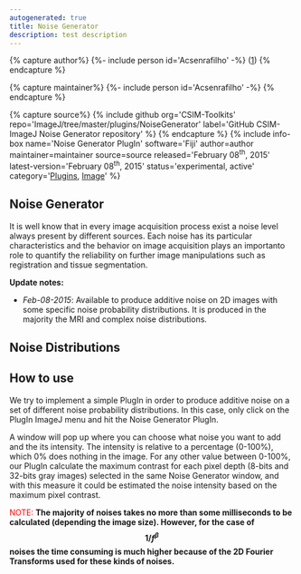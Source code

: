 ```yaml
---
autogenerated: true
title: Noise Generator
description: test description
---
```



{% capture author%}
{%- include person id='Acsenrafilho' -%} ([1](mailto:acsenrafilho@gmail.com))
{% endcapture %}

{% capture maintainer%}
{%- include person id='Acsenrafilho' -%}
{% endcapture %}

{% capture source%}
{% include github org='CSIM-Toolkits' repo='ImageJ/tree/master/plugins/NoiseGenerator' label='GitHub CSIM-ImageJ Noise Generator repository' %}
{% endcapture %}
{% include info-box name='Noise Generator PlugIn' software='Fiji' author=author maintainer=maintainer source=source released='February 08<sup>th</sup>, 2015' latest-version='February 08<sup>th</sup>, 2015' status='experimental, active' category='[Plugins](Category_Plugins), [Image](Category_Noise)' %}

Noise Generator
---------------

It is well know that in every image acquisition process exist a noise level always present by different sources. Each noise has its particular characteristics and the behavior on image acquisition plays an importanto role to quantify the reliability on further image manipulations such as registration and tissue segmentation.

**Update notes:**

-   *Feb-08-2015*: Available to produce additive noise on 2D images with some specific noise probability distributions. It is produced in the majority the MRI and complex noise distributions.

Noise Distributions
-------------------

How to use
----------

We try to implement a simple PlugIn in order to produce additive noise on a set of different noise probability distributions. In this case, only click on the PlugIn ImageJ menu and hit the Noise Generator PlugIn.

A window will pop up where you can choose what noise you want to add and the its intensity. The intensity is relative to a percentage (0-100%), which 0% does nothing in the image. For any other value between 0-100%, our PlugIn calculate the maximum contrast for each pixel depth (8-bits and 32-bits gray images) selected in the same Noise Generator window, and with this measure it could be estimated the noise intensity based on the maximum pixel contrast.

<span style="color:#ff0000"> NOTE: </span> **The majority of noises takes no more than some milliseconds to be calculated (depending the image size). However, for the case of $$1/f^\beta$$ noises the time consuming is much higher because of the 2D Fourier Transforms used for these kinds of noises.**
